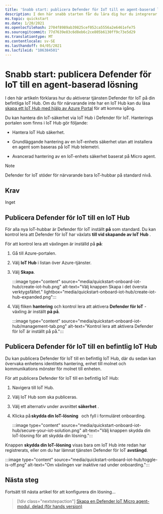 ```yaml
---
title: 'Snabb start: publicera Defender för IoT till en agent-baserad lösning'
description: I den här snabb starten får du lära dig hur du integrerar och aktiverar tjänsten Defender för IoT-säkerhet i Azure-IoT Hub.
ms.topic: quickstart
ms.date: 1/20/2021
ms.openlocfilehash: 2704f8989ab39825cef052ca5556a2e6461efe75
ms.sourcegitcommit: 77d7639e83c6d8eb6c2ce805b6130ff9c73e5d29
ms.translationtype: MT
ms.contentlocale: sv-SE
ms.lasthandoff: 04/05/2021
ms.locfileid: "106384501"
---
```

# <a name="quickstart-onboard-defender-for-iot-to-an-agent-based-solution"></a>Snabb start: publicera Defender för IoT till en agent-baserad lösning

I den här artikeln förklaras hur du aktiverar tjänsten Defender för IoT på din befintliga IoT Hub. Om du för närvarande inte har en IoT Hub kan du läsa [skapa ett IoT Hub med hjälp av Azure Portal](../iot-hub/iot-hub-create-through-portal.md) för att komma igång.

Du kan hantera din IoT-säkerhet via IoT Hub i Defender för IoT. Hanterings portalen som finns i IoT Hub gör följande: 

- Hantera IoT Hub säkerhet.

- Grundläggande hantering av en IoT-enhets säkerhet utan att installera en agent som baseras på IoT Hub telemetri. 

- Avancerad hantering av en IoT-enhets säkerhet baserat på Micro agent.

> [!NOTE]
> Defender for IoT stöder för närvarande bara IoT-hubbar på standard nivå.

## <a name="prerequisites"></a>Krav

Inget

## <a name="onboard-defender-for-iot-to-an-iot-hub"></a>Publicera Defender för IoT till en IoT Hub

För alla nya IoT-hubbar är Defender för IoT inställt **på** som standard. Du kan kontrol lera att Defender för IoT har växlats **till vid skapande av IoT Hub** .

För att kontrol lera att växlingen är inställd på **på**:

1. Gå till Azure-portalen.

1. Välj **IoT Hub** i listan över Azure-tjänster.

1. Välj **Skapa**.

    :::image type="content" source="media/quickstart-onboard-iot-hub/create-iot-hub.png" alt-text="Välj knappen Skapa i det översta verktygsfältet." lightbox="media/quickstart-onboard-iot-hub/create-iot-hub-expanded.png":::

1. Välj fliken **hantering** och kontrol lera att aktivera **Defender för IoT** -växling är inställt **på på**.

    :::image type="content" source="media/quickstart-onboard-iot-hub/management-tab.png" alt-text="Kontrol lera att aktivera Defender för IoT är inställt på på.":::

## <a name="onboard-defender-for-iot-to-an-existing-iot-hub"></a>Publicera Defender för IoT till en befintlig IoT Hub

Du kan publicera Defender för IoT till en befintlig IoT Hub, där du sedan kan övervaka enhetens identitets hantering, enhet till molnet och kommunikations mönster för molnet till enheten.

För att publicera Defender för IoT till en befintlig IoT Hub:

1. Navigera till IoT Hub. 

1. Välj IoT Hub som ska publiceras.

1. Välj ett alternativ under avsnittet **säkerhet** .

1. Klicka på **skydda din IoT-lösning**   och fyll i formuläret onboarding. 

    :::image type="content" source="media/quickstart-onboard-iot-hub/secure-your-iot-solution.png" alt-text="Välj knappen skydda din IoT-lösning för att skydda din lösning.":::

Knappen **skydda din IoT-lösning** visas bara om IoT Hub inte redan har registrerats, eller om du har lämnat tjänsten Defender för IoT **avstängd**.

:::image type="content" source="media/quickstart-onboard-iot-hub/toggle-is-off.png" alt-text="Om växlingen var inaktive rad under onboarding.":::

## <a name="next-steps"></a>Nästa steg

Fortsätt till nästa artikel för att konfigurera din lösning...

> [!div class="nextstepaction"]
> [Skapa en Defender IoT Micro agent-modul, delad (för hands version)](quickstart-create-micro-agent-module-twin.md)

